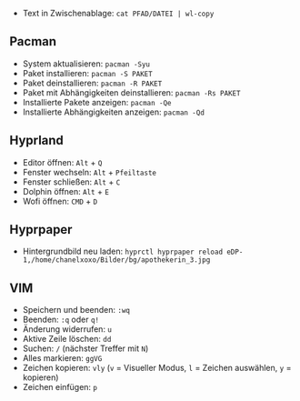 - Text in Zwischenablage: `cat PFAD/DATEI | wl-copy`

## Pacman
- System aktualisieren: `pacman -Syu`
- Paket installieren: `pacman -S PAKET`
- Paket deinstallieren: `pacman -R PAKET`
- Paket mit Abhängigkeiten deinstallieren: `pacman -Rs PAKET`
- Installierte Pakete anzeigen: `pacman -Qe`
- Installierte Abhängigkeiten anzeigen: `pacman -Qd`

## Hyprland
- Editor öffnen: `Alt` + `Q`
- Fenster wechseln: `Alt` + `Pfeiltaste`
- Fenster schließen: `Alt` + `C`
- Dolphin öffnen: `Alt` + `E`
- Wofi öffnen: `CMD` + `D`

## Hyprpaper
- Hintergrundbild neu laden: `hyprctl hyprpaper reload eDP-1,/home/chanelxoxo/Bilder/bg/apothekerin_3.jpg`

## VIM
- Speichern und beenden: `:wq`
- Beenden: `:q` oder `q!`
- Änderung widerrufen: `u`
- Aktive Zeile löschen: `dd`
- Suchen: `/` (nächster Treffer mit `N`)
- Alles markieren: `ggVG`
- Zeichen kopieren: `vly` (`v` = Visueller Modus, `l` = Zeichen auswählen, `y` = kopieren)
- Zeichen einfügen: `p`
